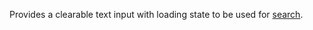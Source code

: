 Provides a clearable text input with loading state to be used for [search](https://design.gitlab.com/components/search).
